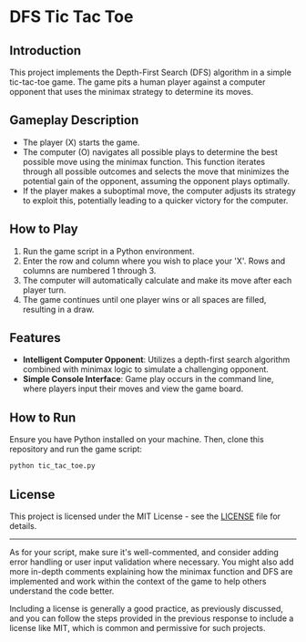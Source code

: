 # DFS Tic Tac Toe

## Introduction
This project implements the Depth-First Search (DFS) algorithm in a simple tic-tac-toe game. The game pits a human player against a computer opponent that uses the minimax strategy to determine its moves.

## Gameplay Description
- The player (X) starts the game.
- The computer (O) navigates all possible plays to determine the best possible move using the minimax function. This function iterates through all possible outcomes and selects the move that minimizes the potential gain of the opponent, assuming the opponent plays optimally.
- If the player makes a suboptimal move, the computer adjusts its strategy to exploit this, potentially leading to a quicker victory for the computer.

## How to Play
1. Run the game script in a Python environment.
2. Enter the row and column where you wish to place your 'X'. Rows and columns are numbered 1 through 3.
3. The computer will automatically calculate and make its move after each player turn.
4. The game continues until one player wins or all spaces are filled, resulting in a draw.

## Features
- **Intelligent Computer Opponent**: Utilizes a depth-first search algorithm combined with minimax logic to simulate a challenging opponent.
- **Simple Console Interface**: Game play occurs in the command line, where players input their moves and view the game board.

## How to Run
Ensure you have Python installed on your machine. Then, clone this repository and run the game script:

```bash
python tic_tac_toe.py
```

## License
This project is licensed under the MIT License - see the [LICENSE](LICENSE) file for details.

---

As for your script, make sure it's well-commented, and consider adding error handling or user input validation where necessary. You might also add more in-depth comments explaining how the minimax function and DFS are implemented and work within the context of the game to help others understand the code better.

Including a license is generally a good practice, as previously discussed, and you can follow the steps provided in the previous response to include a license like MIT, which is common and permissive for such projects.
